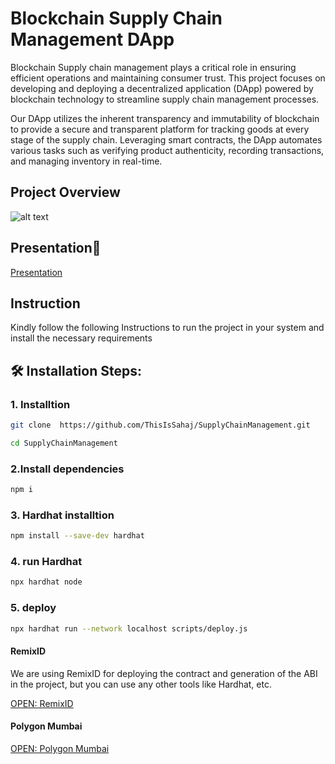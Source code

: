 
# Blockchain Supply Chain Management DApp



Blockchain Supply chain management plays a critical role in ensuring efficient operations and maintaining consumer trust. This project focuses on developing and deploying a decentralized application (DApp) powered by blockchain technology to streamline supply chain management processes.

Our DApp utilizes the inherent transparency and immutability of blockchain to provide a secure and transparent platform for tracking goods at every stage of the supply chain. Leveraging smart contracts, the DApp automates various tasks such as verifying product authenticity, recording transactions, and managing inventory in real-time.



## Project Overview

![alt text](image.png)
## Presentation🚀 

[Presentation](https://www.canva.com/design/DAGGOzBtxMA/WX-Xxir4pLLfF5dSJMulfg/edit?utm_content=DAGGOzBtxMA&utm_campaign=designshare&utm_medium=link2&utm_source=sharebutton)

## Instruction

Kindly follow the following Instructions to run the project in your system and install the necessary requirements
<h2>🛠️ Installation Steps:</h2>

### 1. Installtion
```bash
git clone  https://github.com/ThisIsSahaj/SupplyChainManagement.git
```
```bash
cd SupplyChainManagement
```

### 2.Install dependencies
```bash
npm i
```
### 3. Hardhat installtion
```bash
npm install --save-dev hardhat
```

### 4. run Hardhat
```bash
npx hardhat node
```
### 5. deploy
```bash
npx hardhat run --network localhost scripts/deploy.js
```

#### RemixID

We are using RemixID for deploying the contract and generation of the ABI in the project, but you can use any other tools like Hardhat, etc.

[OPEN: RemixID](https://remix-project.org)


#### Polygon Mumbai

[OPEN: Polygon Mumbai](https://mumbai.polygonscan.com/)